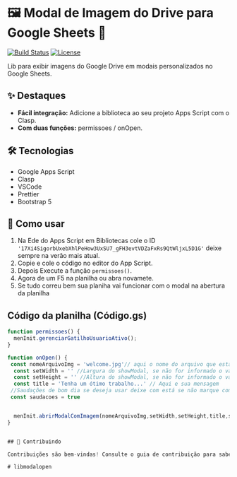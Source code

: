 # 🖼️ Modal de Imagem do Drive para Google Sheets 🚀

[![Build Status](https://img.shields.io/badge/build-passing-brightgreen)](https://www.example.com)
[![License](https://img.shields.io/badge/license-MIT-blue)](https://opensource.org/licenses/MIT)

Lib para exibir imagens do Google Drive em modais personalizados no Google Sheets.

## ✨ Destaques

- **Fácil integração:** Adicione a biblioteca ao seu projeto Apps Script com o Clasp.
- **Com duas funções:** permissoes / onOpen.

## 🛠️ Tecnologias

- Google Apps Script
- Clasp
- VSCode
- Prettier
- Bootstrap 5

## 🚀 Como usar
1. Na Ede do Apps Script em Bibliotecas cole o ID `'17Xi4SigorbUxebXhlPeHow3UxSU7_gFH3evtVDZaFxRs9QtWljxL5D1G'` deixe sempre na verão mais atual.
2. Copie e cole o código no editor do App Script.
3. Depois Execute a função `permissoes()`.
4. Agora de um F5 na planilha ou abra novamete.
5. Se tudo correu bem sua planiha vai funcionar com o modal na abertura da planilha

## Código da planilha (Código.gs)

```javascript
function permissoes() {
  menInit.gerenciarGatilhoUsuarioAtivo();
}

function onOpen() {
 const nomeArquivoImg = 'welcome.jpg'// aqui o nome do arquivo que esta a imgam jpg ou png  lembrando que a imagem tem que está publica.
  const setWidth = '' //Largura do showModal, se não for informado o valor do width vamos assumir que ele e 800
  const setHeight = '' //Altura do showModal, se não for informado o valor do height vamos assumir que ele e 600
  const title = 'Tenha um ótimo trabalho...' // Aqui e sua mensagem
 //Saudações de bom dia se deseja usar deixe com está se não marque como false
 const saudacoes = true


  menInit.abrirModalComImagem(nomeArquivoImg,setWidth,setHeight,title,saudacoes)
}


## 🤝 Contribuindo

Contribuições são bem-vindas! Consulte o guia de contribuição para saber como ajudar.

# libmodalopen
